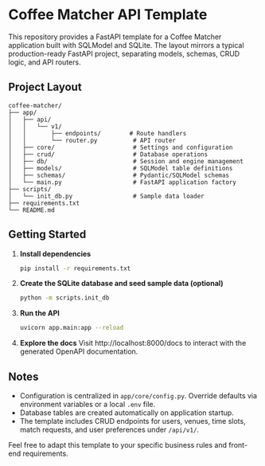 # Coffee Matcher API Template

This repository provides a FastAPI template for a Coffee Matcher application built with SQLModel and SQLite. The layout mirrors a typical production-ready FastAPI project, separating models, schemas, CRUD logic, and API routers.

## Project Layout

```
coffee-matcher/
├── app/
│   ├── api/
│   │   └── v1/
│   │       ├── endpoints/        # Route handlers
│   │       └── router.py          # API router
│   ├── core/                      # Settings and configuration
│   ├── crud/                      # Database operations
│   ├── db/                        # Session and engine management
│   ├── models/                    # SQLModel table definitions
│   ├── schemas/                   # Pydantic/SQLModel schemas
│   └── main.py                    # FastAPI application factory
├── scripts/
│   └── init_db.py                 # Sample data loader
├── requirements.txt
└── README.md
```

## Getting Started

1. **Install dependencies**
   ```bash
   pip install -r requirements.txt
   ```

2. **Create the SQLite database and seed sample data (optional)**
   ```bash
   python -m scripts.init_db
   ```

3. **Run the API**
   ```bash
   uvicorn app.main:app --reload
   ```

4. **Explore the docs**
   Visit http://localhost:8000/docs to interact with the generated OpenAPI documentation.

## Notes

- Configuration is centralized in `app/core/config.py`. Override defaults via environment variables or a local `.env` file.
- Database tables are created automatically on application startup.
- The template includes CRUD endpoints for users, venues, time slots, match requests, and user preferences under `/api/v1/`.

Feel free to adapt this template to your specific business rules and front-end requirements.
